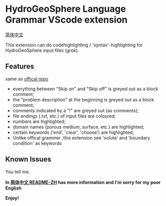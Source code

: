 # HydroGeoSphere Language Grammar VScode extension

[简体中文](https://github.com/bryarrow/grok-ext-for-hgs/blob/main/README-ZH.md)

This extension can do codehighlighting / 'syntax'-highlighting for HydroGeoSphere input files (grok).

## Features

same as [offical repo](https://github.com/hydroclaus/hgs_grammar)
- everything between "Skip on" and "Skip off" is greyed out as a block comment;
- the "problem description" at the beginning is greyed out as a block comment;
- comments indicated by a "!" are greyed out (as comments);
- file endings (.txt, etc.) of input files are coloured;
- numbers are highlighted;
- domain names (porous medium, surface, etc.) are highlighted;
- certain keywords ('end', 'clear', 'choose') are highlighted;
- Unlike offical grammer ,this extension see 'solute' and 'boundary condition' as keywords


## Known Issues

You tell me.


**In [简体中文 README-ZH](https://github.com/bryarrow/grok-ext-for-hgs/blob/main/README-ZH.md) has more information and I'm sorry for my poor English**

**Enjoy!**
